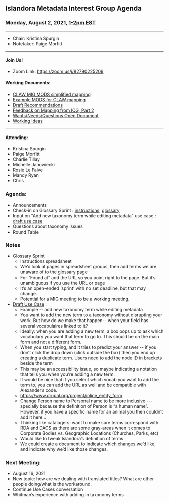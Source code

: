 ## Islandora Metadata Interest Group Agenda
### Monday, August 2, 2021, [1-2pm EST](http://www.thetimezoneconverter.com/?t=1%20pm&tz=Toronto&)

---
* Chair: Kristina Spurgin
* Notetaker: Paige Morfitt
---

#### Join Us!
* Zoom Link: https://zoom.us/j/82790225209

#### Working Documents:
* [CLAW MIG MODS simplified mapping](https://docs.google.com/spreadsheets/d/18u2qFJ014IIxlVpM3JXfDEFccwBZcoFsjbBGpvL0jJI/edit#gid=0)
* [Example MODS for CLAW mapping](https://docs.google.com/spreadsheets/d/1C2Xie7HUDSgRT5v4ldoJvlNdoXz2GHAPvL3PE3TOKW8/edit#gid=1829081124)
* [Draft Recommendations](https://docs.google.com/document/d/15qSO9YcALtYSqd6CUuGx0t8FwUJ5pPwVPz0PA5rU898/edit#heading=h.f9r6knw0rjvu)
* [Feedback on Mapping from ICG, Part 2](https://docs.google.com/document/d/11OpqMMCXM1TFXgsr4yyTQ_cH9DabnD31p7JnuTRQl28/edit?invite=CMWvruEI&ts=5e66437f)
* [Wants/Needs/Questions Open Document](https://docs.google.com/document/d/12Kpb6826TNPzzMuyPS0sESa9TLnmljQmeioWbaPeEdA/edit)
* [Working Ideas](https://github.com/islandora-interest-groups/Islandora-Metadata-Interest-Group/blob/main/working_docs/ideas_and_topics.md)

---

#### Attending:
* Kristina Spurgin
* Paige Morfitt
* Charlie Tillay
* Michelle Janowiecki
* Rosie Le Faive
* Mandy Ryan
* Chris




### Agenda:
* Announcements
* Check-in on Glossary Sprint : [instructions](https://docs.google.com/spreadsheets/d/1yWdKtAGSn9VV7pD4k2aYQFhDX0rQSYPaw49iQVLJFLI/edit#gid=1394671846); [glossary](https://docs.google.com/document/d/1cfPYFVV9qvvz2VjBRdYUN0CB7AyVDuG-GYavQ27DuBk/edit#heading=h.tas1lxv81uj2)
* Input on "Add new taxonomy term while editing metadata" use case : [draft use case](https://docs.google.com/document/d/1oyba3HJngwgAiQz8yasmOBZ5iM2coDdpnsGERiSs1DA/edit?usp=sharing)
* Questions about taxonomy issues
* Round Table



### Notes
*  Glossary Sprint
	*  Instructions spreadsheet
	*  We’d look at pages in spreadsheet groups, then add terms we are unaware of to the glossary page
	*  For “Found at” add the URL so you point right to the page. But it’s unambiguous if you use the URL or page
	*  It’s an open-ended ‘sprint’ with no set deadline, but that may change. 
	*  Potential for a MIG meeting to be a working meeting. 
*  [Draft Use Case](https://docs.google.com/document/d/1oyba3HJngwgAiQz8yasmOBZ5iM2coDdpnsGERiSs1DA/edit) : 
	*  Example -- add new taxonomy term while editing metadata 
	*  You want to add the new term to a taxonomy without disrupting your work. But how do we make that happen-- when your field has several vocabulaires linked to it? 
	*  Ideally: when you are adding a new term, a box pops up to ask which vocabulary you want that term to go to. This should be on the main form and not a different form. 
	*  When you start typing, and it tries to predict your answer -- if you don’t click the drop down (click outside the box) then you end up creating a duplicate term. Users need to add the node ID in brackets beside the term
	*  This may be an accessibility issue, so maybe indicating a notation that tells you when you’re adding a new term. 
	*  It would be nice that if you select which vocab you want to add the term to, you can add the URL as well and be compatible with Alexander’s code.  
	*  https://www.drupal.org/project/inline_entity_form 
	*  Change Person name to Personal name to be more inclusive --- specially because the definition of Person is “a human name”. However, if you have a specific name for an animal you then couldn’t add it here… 
	*  Thinking like catalogers: want to make sure terms correspond with RDA and DACS as there are some gray-areas when it comes to Corporate Bodies vs. Geographic Locations (Churches, Parks, etc) 
	*  Would like to tweak Islandora’s definition of terms
	*  We could create a document to indicate which changes we’d like, and indicate why we’d like those changes. 
 

### Next Meeting:
* August 16, 2021
*  New topic: how are we dealing with translated titles? What are other people doing/what is the workaround. 
*  Continue Use Cases conversation
*  Whitman’s experience with adding in taxonomy terms

